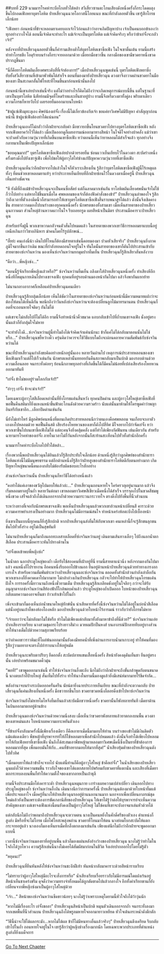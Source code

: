 ##บทที่ 229 นามมารโรคห่าระบือไกลทั่วใต้หล้า
สวีเสี่ยวซานตะโกนเสียงดังหนึ่งครั้งก็กระโดดผลุงขึ้นไปกอดเฟิงหยาบุตรโลหิต ป๋ายเสี่ยวฉุนฉวยโอกาสนี้โกยแนบ ขณะที่กำลังลอยตัวขึ้น เขารู้สึกโกรธเล็กน้อย

“เฟิงหยา ก่อนหน้าที่ข้าจะหลอมยาเคยบอกเจ้าไว้ก่อนแล้วว่าอาจเกิดปัญหาบ้าง เจ้าเป็นคนบอกข้าเองว่าทุกอย่างวางใจได้ ตอนนี้เจ้าคิดจะทำอะไร แม้เจ้าจะเป็นบุตรโลหิต แต่เจ้าคิดจริงๆ หรือว่าข้าเย่จั้งจะกลัวเจ้า!”

หลังจากที่ป๋ายเสี่ยวฉุนลอยตัวขึ้นก็คำรามเสียงต่ำใส่บุตรโลหิตเขาซือเฟิง
ในใจเขาตื่นเต้น ยามนี้แสร้งทำท่าโกรธขึง ไอดุร้ายบนร่างก็กระจายออกมาด้วย เมื่อยกมือขวาขึ้น กลางมือของเขามีขวดยาหนึ่งขวดปรากฏขึ้นมา

“นี่ก็คือยาโลหิตผันเลี้ยงศพระดับสี่ที่เจ้าต้องการ!” เมื่อป๋ายเสี่ยวฉุนพูดเช่นนี้ บุตรโลหิตเฟิงหยาซึ่งยับยั้งสวีเสี่ยวซานที่เข้ามาพัวพันได้สำเร็จ ตอนที่มองมายังป๋ายเสี่ยวฉุน ดวงตาจึงกวาดผ่านขวดยาในมือของเขา ฝืนสะกดกลั้นไฟโทสะที่โหมขึ้นมาก่อนหน้านั้นลงไป

ก่อนหน้านี้เขาเอ่ยปากเช่นนี้จริง แต่ไม่ว่าอย่างไรก็คิดไม่ถึงว่าจะเกิดเหตุการณ์แบบนี้ขึ้น แต่ในฐานะที่เขาเป็นบุตรโลหิต นิสัยย่อมมีจุดที่โหดร้ายและเย็นชาอยู่บ้าง ยามนี้จึงหรี่ดวงตาทั้งคู่ลง พริบตาเดียวความโกรธก็หายวับไป เผยรอยยิ้มออกมาบนใบหน้า

“ข้าผู้แซ่เฟิงมุทะลุเอง ศิษย์น้องเย่จั้ง เรื่องนี้ไม่เกี่ยวข้องกับเจ้า ขอแค่ยาวิเศษไม่มีปัญหา คำสัญญาก่อนหน้านี้ ข้าผู้แซ่เฟิงต้องทำได้แน่นอน”

ป๋ายเสี่ยวฉุนเองก็ไม่กลัวว่าอีกฝ่ายจะกลับคำ มือขวายกขึ้นโยนขวดยาไปทางบุตรโลหิตเขาซือเฟิง หลังจากเฟิงหยาคว้าไว้ได้แล้ว เมื่อเปิดออกดูก็เผยอารมณ์ออกมาทางสีหน้า ในใจดีใจอย่างบ้าคลั่ง แม้ว่าเขาจะปวดหัวกับความวุ่นวายที่เกิดขึ้นบนเขาซือเฟิง ทว่าตอนนี้เห็นว่ายาหลอมได้สำเร็จแล้ว ทุกอย่างจึงกลายมาเป็นเพียงปัญหาเล็กน้อย

“ขอบคุณมาก!” บุตรโลหิตเขาซือเฟิงเอ่ยปากด้วยรอยยิ้ม ซ่อนแววเย็นเยียบไว้ในดวงตา สะบัดร่างหนึ่งครั้งตรงดิ่งไปยังเขาจู่เฟิง เพื่อไปขอให้ผู้อาวุโสไท่ซ่างแก้ปัญหาความวุ่นวายที่เขาซือเฟิง

ป๋ายเสี่ยวฉุนเห็นว่าอีกฝ่ายจากไปแล้วในใจก็หัวเราะเสียงเย็น รู้สึกว่าบุตรโลหิตเขาซือเฟิงผู้นี้ไร้เหตุผล ทั้งๆ ที่ตนช่วยเขาหลอมยาแท้ๆ ทว่าประกายเย็นเยียบที่อีกฝ่ายซ่อนไว้ในดวงตาเมื่อครู่นี้ ป๋ายเสี่ยวฉุนเห็นอย่างชัดเจน

“หึ ยังดีที่ถึงแม้ข้าป๋ายเสี่ยวฉุนจะเป็นคนซื่อสัตย์ แต่ก็ฉลาดมากเช่นกัน ยาโลหิตผันเลี้ยงศพนั่นเจ้าไม่ใช้ก็ว่าไปอย่าง แต่หากใช้ขึ้นมาเมื่อใด ศพหลอมของเจ้าก็ต้องฟังคำสั่งของข้า!” ป๋ายเสี่ยวฉุนลำพองใจ รู้สึกว่าถึงเวลาที่ตัวเองดีดนิ้วก็สามารถทำให้เขาบุตรโลหิตเขาซือเฟิงสิ้นราบพนาสูรได้แล้ว ดังนั้นจึงเชิดคางขึ้น สายตากวาดมองไปบนร่างของทุกคนหนึ่งครั้ง นักพรตของทั้งสามเขา เมื่อเห็นสายตาของป๋ายเสี่ยวฉุนกวาดมา ส่วนใหญ่ล้วนหวาดผวาในใจ รีบถอยกรูด เผยสีหน้าเป็นมิตร ประสานมือคารวะป๋ายเสี่ยวฉุน

สำหรับเย่จั้งผู้นี้ พวกเขาหวาดกลัวจนตัวสั่นไปหมดแล้ว ในสายตาของพวกเขาวิธีการหลอมยาแบบนี้อยู่เหนือเกินกว่าวิชาอภินิหาร ฆ่าคนโดยไร้รูปลักษณ์...

“อั๊ยย่ะ คนเก่งนี่น้า เดินไปที่ไหนก็ต้องมีสายตาเช่นนี้คอยมองมา ปวดหัวเสียจริง” ป๋ายเสี่ยวฉุนยิ่งภาคภูมิใจมากขึ้นกว่าเดิม ขณะที่กำลังทอดถอนใจอยู่ในใจ ทันใดนั้นสายตาของเขาก็ดันไปประสานเข้ากับสายตาของซ่งจวินหว่าน มองเห็นซ่งจวินหว่านยกมุมปากยิ้มเย็น ป๋ายเสี่ยวฉุนก็รู้สึกเสียวสันหลังวาบ

“คือว่า...พี่หญิงซ่ง...”

“ตอนนี้รู้จักเรียกพี่หญิงแล้วหรือ?” ซ่งจวินหว่านยิ้มเย็น ถลึงตาใส่ป๋ายเสี่ยวฉุนหนึ่งครั้ง ทำเสียงหึอีกหนึ่งทีก็หมุนกายเดินไปทางเขาจงเฟิง ทุกคนที่อยู่รอบด้านมองหน้ากันไปมา แล้วจึงพากันแยกย้าย

ไม่นานกลางอากาศก็เหลือแค่ป๋ายเสี่ยวฉุนคนเดียว

ป๋ายเสี่ยวฉุนรู้สึกกลุ้มเล็กน้อย เห็นได้ชัดว่าในสายตาของซ่งจวินหว่านก่อนหน้านี้มีความหมายแฝงว่าจะต้องให้ตนได้เห็นดีกัน พอนึกถึงว่าวันหลังซ่งจวินหว่านจะต้องเปลี่ยนลูกไม้มาทรมานตน ป๋ายเสี่ยวฉุนก็อดที่จะถอนหายใจติดๆ กันไม่ได้

แต่เขาจะไม่กลับไปก็ไม่ได้อีก ยามนี้จึงทำหน้านิ่วคิ้วขมวด แอบกลับเข้าไปที่ถ้ำบนเขาจงเฟิง นั่งอยู่ตรงนั้นแล้วก็ยังกลุ้มใจไม่หาย

“จะทำยังไงดี...ซ่งจวินหว่านผู้นี้ทำไมถึงได้เจ้าคิดเจ้าแค้นนักนะ ข้าก็แค่ไม่ได้กลับมาตอนนั้นไม่ใช่หรือ...” ป๋ายเสี่ยวฉุนขยี้หว่างคิ้ว ครุ่นคิดว่าควรจะใช้วิธีแบบใดถึงจะผ่อนคลายความสัมพันธ์กับซ่งจวินหว่านได้

ขณะที่ป๋ายเสี่ยวฉุนกำลังขบคิดอย่างหนักอยู่นั้นเอง หลายวันผ่านไป เหตุการณ์ประสาทหลอนของเขาซือเฟิงมาเร็วแต่ก็ไปเร็วเช่นกัน นักพรตเหล่านั้นทยอยกันคืนสภาพกลับมาเป็นปกติ มองรอบด้านด้วยความเลื่อนลอย จนกระทั่งค่อยๆ ย้อนนึกภาพทุกอย่างที่เกิดขึ้นได้ก็มีคนไม่น้อยที่เปล่งเสียงร้องโหยหวนออกมาทันที

“เย่จั้ง ข้าไม่ขออยู่ร่วมโลกกับเจ้า!!”

“อ๋าๆๆ เย่จั้ง ข้าจะฆ่าเจ้า!!”

โดยเฉพาะผู้อาวุโสสีเลือดเหล่านั้นที่ยิ่งโกรธแค้นสิ้นหวัง ทุกคนปิดด่าน และผู้อาวุโสใหญ่เขาซือเฟิงที่พอฟื้นคืนสติมาก็ยิ่งแหงนหน้าขึ้นฟ้าตะโกนดังด้วยความรวดร้าว นับแต่นั้นมาห้ามให้ใครพูดคำว่าพญาอินทรีกับเขาอีก...เลือกปิดด่านเช่นกัน

นี่ยังไม่เท่าไหร่ มีลูกศิษย์คนหนึ่งที่ตอนเกิดประสาทหลอนนึกว่าตนเองคือศพหลอม จนเกือบจะเอาตัวเองลงไปหลอมด้วย พอฟื้นคืนสติ เสียงร้องโหยหวนของเขาก็ดังไปสี่ทิศ
มีใจอยากไปกำจัดเย่จั้ง ทว่าพวกเขาขึ้นไปบนเขาซือเฟิงไม่ได้ แต่ละคนจึงยิ่งคลุ้มคลั่ง แต่ก็ทำได้เพียงกัดฟันทน เช่นเดียวกัน สำหรับฉายามารโรคห่าของเย่จั้ง ภายในเวลาไม่กี่วันหลังจากนั้นก็สะท้านสะเทือนไปทั่วทั้งสำนักอีกครั้ง

นามมารโรคห่าระบือไกลไปทั่วใต้หล้า...

เรื่องพวกนี้พอป๋ายเสี่ยวฉุนได้ยินแล้วก็รู้สึกประทับใจเล็กน้อย ด้านหนึ่งรู้สึกว่าลูกศิษย์ของสำนักธาราโลหิตแห่งนี้ไม่มีมนุษยธรรม แต่อีกด้านหนึ่งก็รู้สึกว่าฝ่ายสูงของสำนักธาราโลหิตดีกับตนอย่างมาก เกิดปัญหาใหญ่ขนาดนี้ตนเองกลับไม่ต้องรับผิดชอบอะไรสักอย่าง

ส่วนซ่งจวินหว่านนั้น ป๋ายเสี่ยวฉุนก็หาวิธีได้อย่างหนึ่งแล้ว

“คงทำได้แค่เอาของขวัญไปมอบให้แล้วล่ะ...” ป๋ายเสี่ยวฉุนถอนหายใจ ใคร่ครวญอยู่นานมาก แล้วจึงเริ่มหลอมยาอยู่ในถ้ำ หลายวันต่อมา เขาหลอมยาวิเศษสีเขียวเม็ดหนึ่งได้สำเร็จ บรรจุลงไปในขวดสีชมพูหนึ่งขวด เสร็จแล้วถึงได้เดินออกจากถ้ำด้วยความกระวนกระวายใจ ตรงดิ่งไปยังพื้นที่นิ้วส่วนบน

ระหว่างทางที่เจอกับนักพรตเขาจงเฟิง พอเห็นป๋ายเสี่ยวฉุนแล้วพวกเขาล้วนหน้าเปลี่ยนสี คารวะด้วยความเคารพยำเกรงเป็นอย่างมาก ป๋ายเสี่ยวฉุนไม่มีอารมณ์สนใจ ทำหน้าเคร่งห้อตะบึงไปเบื้องหน้า

ยิ่งเขาเป็นแบบนี้ทุกคนก็ยิ่งรู้สึกปกติ หากป๋ายเสี่ยวฉุนส่งยิ้มให้กับพวกเขา คนเหล่านี้ก็จะรู้สึกขนลุกขนชันไปทั่วทั้งร่าง อยู่ไม่เป็นสุขทันที

ไม่นานป๋ายเสี่ยวฉุนก็มาถึงนอกทะเลสาบเลือดที่ซ่งจวินหว่านอยู่ เดินตามเส้นทางเล็กๆ ไปถึงนอกน้ำตกสีเลือด ประสานมือคารวะหันไปทางด้านใน

“เย่จั้งขอเข้าพบพี่หญิงซ่ง”

ในน้ำตก นอกประตูใหญ่ของถ้ำ เด็กรับใช้สองคนที่เฝ้าอยู่ที่นี่ ยามนี้สายตาแน่วนิ่ง หลังจากมองกันไปมาแล้ว คนหนึ่งก็ไปรายงาน อีกคนหนึ่งรีบออกไปข้างนอก ยืนอยู่ด้านหน้าป๋ายเสี่ยวฉุนด้วยท่าทางเกรงอกเกรงใจ สำหรับความสัมพันธ์ระหว่างป๋ายเสี่ยวฉุนและซ่งจวินหว่าน ตลอดทั้งสำนักล้วนกำลังเล่าลือกัน พวกเขาเองก็ยิ่งคาดเดาไปมากมาย ไม่กล้าล่วงเกินป๋ายเสี่ยวฉุน กลัวจะไปทำให้ป๋ายเสี่ยวฉุนโกรธแค้นฝังใจ
การรอครั้งนี้ยาวนานถึงหนึ่งชั่วยามเต็ม ป๋ายเสี่ยวฉุนรู้สึกเกลียดชังอยู่ในใจลึกๆ กว่าจะได้รับอนุญาตจากซ่งจวินหว่านสีท้องฟ้าก็ใกล้พลบค่ำแล้ว ประตูใหญ่ของถ้ำเปิดออก ใบหน้าของป๋ายเสี่ยวฉุนกลับเผยความองอาจเย็นชา ก้าวเท้าเข้าไปในถ้ำ

เพิ่งจะเข้ามาก็มองเห็นบ่อน้ำขนาดใหญ่ยักษ์นั่น น่าเสียดายที่ครั้งนี้ซ่งจวินหว่านไม่ได้อยู่ในบ่อน้ำสีเลือด แต่นั่งอยู่บนเก้าอี้ของห้องโถงหลัก มองป๋ายเสี่ยวฉุนด้วยใบหน้าไร้อารมณ์ ราวกับว่ายังโกรธไม่หาย

“เจ้าบอกว่าจะไม่กลับมาไม่ใช่หรือ ทำไมไม่เพียงแต่กลับมาทั้งยังมาหาข้าถึงที่นี่ด้วย?” ซ่งจวินหว่านเอ่ยปากเสียงราบเรียบ นางสวมชุดกระโปรงยาวสีม่วง มวยผมปักปิ่นหงส์ บนอาภรณ์ปักลายทึบอยู่บางส่วน ทำให้นางเต็มไปด้วยความสุภาพเรียบร้อย

ทว่าลำคอขาวราวหิมะที่โผล่พ้นออกมานั้นยังคงมีหยดน้ำที่เพิ่งผ่านการอาบน้ำมาเกาะอยู่ ทำให้คนที่มองรู้สึกวู่วามอยากจะตรงไปกำราบนางให้อยู่หมัด

ป๋ายเสี่ยวฉุนกะพริบตาปริบๆ ยืดอกตั้ง สะบัดปลายแขนเสื้อหนึ่งครั้ง สีหน้ายังคงดุดันเย็นชา ยืนอยู่ตรงนั้น เอ่ยปากพร้อมขมวดคิ้วมุ่น

“พอที!” เขาพูดออกมาเช่นนี้ ทำให้ซ่งจวินหว่านอึ้งตะลึง นึกไม่ถึงว่าอีกฝ่ายจะถึงขั้นกล้าพูดกับตนขนาดนี้ นางตบเก้าอี้ป้าบใหญ่ สั่นเทิ้มไปทั้งร่าง ทำให้นางในยามนี้มองดูแล้วยิ่งมีเสน่ห์มากมายไร้ขีดจำกัด...

พลังอำนาจบนร่างระเบิดออกครั่นครืน นัยน์ตายิ่งฉายประกายเย็นเยียบ ขณะที่กำลังจะตวาดกลับ ป๋ายเสี่ยวฉุนก็แค่นเสียงเย็นหนึ่งครั้ง มือขวายกขึ้นโบก ขวดยาขวดหนึ่งก็ลอยดิ่งเข้าไปหาซ่งจวินหว่าน

ซ่งจวินหว่านยังไม่หายโมโหจึงยิ้มเย็นแล้วสะบัดมือขวาหนึ่งครั้ง ขวดยานั้นก็พังทลายทันที เม็ดยาด้านในบินออกมาตกอยู่ด้านข้าง

ป๋ายเสี่ยวฉุนมองซ่งจวินหว่านด้วยความนิ่งสงบ เมื่อเห็นว่าขวดยาพังทลายแล้วยาตกลงบนพื้น ดวงตาของเขาหม่นแสง ใบหน้าเผยความเยาะหยันตัวเอง

“ที่ข้าเย่จั้งกลับมาครั้งนี้มีเพียงเรื่องเดียว ก็คือเอายาเม็ดนี้มามอบให้ท่าน บนร่างของข้าไม่มีเงินติดตัวแม้แต่แดงเดียว พืชหญ้าที่บุรพาจารย์ให้ก็ใช้หลอมยาเพื่อสำนักไปหมดแล้ว ดังนั้นจึงทำได้เพียงไปหลอมยาให้กับเฟิงหยาที่เขาซือเฟิง นั่นถึงได้สะสมเอาพืชหญ้ามาหลอมยาวิเศษเม็ดนี้ซึ่งเป็นยาที่ข้าต้องการหลอมมากที่สุด เพื่อมอบมันให้กับ...คนที่ข้าอยากมอบให้มากที่สุด!” น้ำเสียงทุ้มต่ำของป๋ายเสี่ยวฉุนดังไปทั่วทิศ

“เมื่อมอบยาให้แล้วข้าก็จะจากไป นับแต่นี้ท่านก็คือผู้อาวุโสใหญ่ ข้าคือเย่จั้ง” ในน้ำเสียงของป๋ายเสี่ยวฉุนแฝงไว้ด้วยความขมขื่น ราวกับใจของเขาได้แตกสลายไปพร้อมกับขวดยาที่แตกนั่น และเสียงที่เม็ดยาตกกระทบลงบนพื้นก็ทำให้ความตั้งใจของเขากลายเป็นเถ้าธุลี

ยามนี้จึงประสานมือโค้งคารวะต่ำ ป๋ายเสี่ยวฉุนหมุนกาย เงาร่างเผยความเปล่าเปลี่ยว เดินออกไปทางประตูใหญ่ของถ้ำ
ซ่งจวินหว่านอึ้งงัน เดิมนางนึกว่าการมาครั้งนี้ ป๋ายเสี่ยวฉุนต้องมาด้วยใบหน้ายิ้มแต้เพื่อประจบเอาใจ เมื่อครู่ที่นางให้ป๋ายเสี่ยวฉุนรออยู่ด้านนอกนานมาก นอกจากเพื่อเปลี่ยนอาภรณ์ชุดใหม่แล้วยังเป็นเพราะต้องการขัดเกลานิสัยของป๋ายเสี่ยวฉุน ให้เขาได้รู้ว่าต่อให้บุรพาจารย์จะเห็นความสำคัญของเขา แต่เขาจงเฟิงแห่งนี้ตนยังคงเป็นผู้อาวุโสใหญ่ ไม่ใช่คนที่เขาจะบังอาจมาเล่นหัวด้วยได้

แต่กลับนึกไม่ถึงว่าพอมาถึงป๋ายเสี่ยวฉุนจะตวาดตน นางเป็นคนหยิ่งในศักดิ์ศรีของตัวเอง ตำแหน่งก็สูงส่ง มีหรือที่จะไม่โกรธ เมื่อไฟโทสะพลุ่งพล่าน ขวดยาที่โยนมาให้ตน นางย่อมโบกสะบัดให้แตกกระจายอยู่แล้ว นางเองก็มองเห็นยาเม็ดที่กลิ้งตกลงมาเช่นกัน เพียงแต่นึกไม่ถึงว่าอีกฝ่ายจะพูดออกมาแบบนี้

เวลานี้ซ่งจวินหว่านมองยาที่อยู่บนพื้น แล้วก็มองแผ่นหลังอ้างว้างของป๋ายเสี่ยวฉุน นางไม่รู้ว่าทำไมในใจถึงได้วูบโหวง ความรู้สึกเช่นนี้นางไม่เคยได้สัมผัสมาก่อนในชีวิต จึงเอ่ยปากออกไปโดยไม่รู้ตัว

“หยุดนะ!”

ป๋ายเสี่ยวฉุนที่ยืนหันหลังให้ซ่งจวินหว่านชะงักฝีเท้า หันหน้ากลับมาคารวะด้วยสีหน้าราบเรียบ

“ไม่ทราบว่าผู้อาวุโสใหญ่มีอะไรจะสั่งการหรือ” น้ำเสียงเรียบเรื่อยราวกับไม่มีอารมณ์ใดแฝงเร้นอยู่ สีหน้าเย็นชาเคร่งขรึม ดุจดั่งว่าความทรงจำทั้งหมดได้ถูกตัดขาดไปแล้วกลางใจ อีกทั้งคำเรียกขานก็ยังเปลี่ยนจากพี่หญิงซ่งมาเป็นผู้อาวุโสใหญ่ด้วย

“เจ้า...” สีหน้าของซ่งจวินหว่านซีดขาวน้อยๆ นางไม่รู้ว่าเพราะเหตุใดยามนี้หัวใจถึงได้ว้าวุ่นนัก

“หากไม่มีเรื่องอะไร เย่จั้งขอลา” ป๋ายเสี่ยวฉุนสีหน้าเป็นปกติ หมุนตัวเดินออกจากถ้ำ จนกระทั่งลงมาจากเขตพื้นที่นิ้วส่วนบน ป๋ายเสี่ยวฉุนถึงได้พรูลมหายใจออกมายาวเหยียด หัวใจเต้นกระหน่ำดังตึกตัก

“วิธีนี้น่าจะใช้ได้ผลกระมัง...หากไม่ได้ผล ข้าก็ไม่มีหนทางอื่นแล้วจริงๆ” ป๋ายเสี่ยวฉุนตึงเครียด รีบกลับเข้าไปในถ้ำ ถอนหายใจอยู่ในใจ เขารู้สึกว่าผู้หญิงช่างเรื่องมากนัก โดยเฉพาะพวกประเภทที่ตำแหน่งสูงส่งก็ยิ่งเผด็จการ


------


[Go To Next Chapter]( ./47.md)
